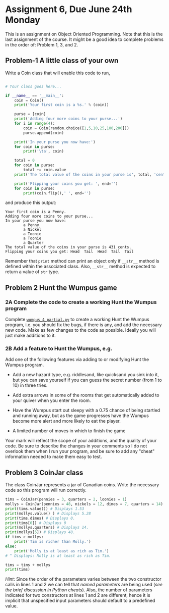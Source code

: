 # Assignment 6, Due June 24th Monday
This is an assignment on Object Oriented Programming. Note that this is the last assignment of the course. It might be a good idea to complete problems in the order of: Problem 1, 3, and 2.

## Problem-1 A little class of your own
Write a Coin class that will enable this code to run,
```python

# Your class goes here...

if __name__ == '__main__':
    coin = Coin()
    print('Your first coin is a %s.' % (coin))

    purse = [coin]
    print('Adding four more coins to your purse...')
    for i in range(4):
        coin = Coin(random.choice([1,5,10,25,100,200]))
        purse.append(coin)

    print('In your purse you now have:')
    for coin in purse:
        print('\ta', coin)

    total = 0
    for coin in purse:
        total += coin.value
    print('The total value of the coins in your purse is', total, 'cents.')

    print('Flipping your coins you get: ', end='')
    for coin in purse:
        print(coin.flip(),' ', end='')
```
and produce this output:
```
Your first coin is a Penny.
Adding four more coins to your purse...
In your purse you now have:
        a Penny
        a Nickel
        a Toonie
        a Toonie
        a Quarter
The total value of the coins in your purse is 431 cents.
Flipping your coins you get: Head  Tail  Head  Tail  Tail
```
Remember  that `print` method can print an object only if `__str__` method is defined within the associated class. Also, `__str__` method is expected to return a value of `str` type.

## Problem 2 Hunt the Wumpus game

### 2A Complete the code to create a working Hunt the Wumpus program

Complete [`wumpus_4_partial.py`](code/python3/wumpus_4_partial.py) to create a working Hunt the Wumpus program, i.e. you should fix the bugs, if there is any, and add the necessary new code. Make as few changes to the code as possible. Ideally you will just make additions to it.

### 2B Add a feature to Hunt the Wumpus, e.g.

Add one of the following features via adding to or modifying Hunt the Wumpus program.

* Add a new hazard type, e.g. riddlesand, like quicksand you sink into it, but you can save yourself if you can guess the secret number (from 1 to 10) in three tries.

* Add extra arrows in some of the rooms that get automatically added to your quiver when you enter the room.

* Have the Wumpus start out sleepy with a 0.75 chance of being startled and running away, but as the game progresses have the Wumpus become more alert and more likely to eat the player.

* A limited number of moves in which to finish the game


Your mark will reflect the scope of your additions, and the quality of your code. Be sure to describe the changes in your comments so I do not overlook them when I run your program, and be sure to add any "cheat" information needed to make them easy to test.

## Problem 3 CoinJar class

The class CoinJar represents a jar of Canadian coins. Write the necessary code so this program will run correctly. 

```python
tims = CoinJar(pennies = 3, quarters = 2, loonies = 1)
mollys = CoinJar(pennies = 48, nickels = 12, dimes = 7, quarters = 14)
print(tims.value()) # Displays 1.53
print(mollys.value() ) # Displays 5.28
print(tims.dimes) # Displays 0.
print(tims[0]) # Displays 0 
print(mollys.quarters) # Displays 14.
print(mollys[5]) # Displays 48.
if tims > mollys:
    print('Tim is richer than Molly.')
else:
    print('Molly is at least as rich as Tim.')
# ^ Displays: Molly is at least as rich as Tim.

tims = tims + mollys
print(tims)
```
*Hint*: Since the order of the parameters varies between the two constructor calls in lines 1 and 2 we can tell that *named parameters* are being used (_see the brief discussion in Python cheats_). Also, the number of parameters indicated for two constructors at lines 1 and 2 are different, hence it is implicit that unspecified input parameters should default to a predefined value.





